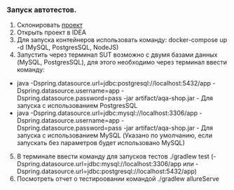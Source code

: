 ### Запуск автотестов.
1. Склонировать [проект](https://github.com/lissichka123/DiplomProject)
2. Открыть проект в IDEA
3. Для запуска контейнеров использовать команду: docker-compose up -d (MySQL, PostgresSQL, NodeJS)
4. Запустить через терминал SUT возможно с двумя базами данных (MySQL, PostgresSQL), для этого необходимо через терминал ввести команду:
* java -Dspring.datasource.url=jdbc:postgresql://localhost:5432/app -Dspring.datasource.username=app -Dspring.datasource.password=pass -jar artifact/aqa-shop.jar - Для запуска с использованием PostgresSQL
* java -Dspring.datasource.url=jdbc:mysql://localhost:3306/app -Dspring.datasource.username=app -Dspring.datasource.password=pass -jar artifact/aqa-shop.jar - Для запуска с использованием MySQL (Указано по умолчанию, если запускать без параметров будет использовано MySQL)
5. В терминале ввести команду для запусков тестов ./gradlew test (-Dspring.datasource.url=jdbc:mysql://localhost:3306/app или -Dspring.datasource.url=jdbc:postgresql://localhost:5432/app)
6. Посмотреть отчет о тестироовании командой ./gradlew allureServe

